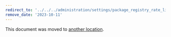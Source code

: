 ```yaml
---
redirect_to: '../../../administration/settings/package_registry_rate_limits.md'
remove_date: '2023-10-11'
---
```


This document was moved to [another location](../../../administration/settings/package_registry_rate_limits.md).

<!-- This redirect file can be deleted after <2023-10-11>. -->
<!-- Redirects that point to other docs in the same project expire in three months. -->
<!-- Redirects that point to docs in a different project or site (for example, link is not relative and starts with `https:`) expire in one year. -->
<!-- Before deletion, see: https://docs.gitlab.com/ee/development/documentation/redirects.html -->
